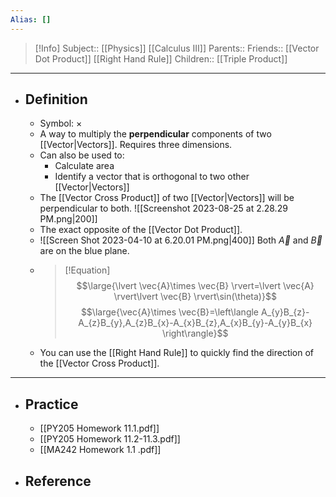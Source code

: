 ```yaml
---
Alias: []
---
```

> [!Info]
> Subject:: [[Physics]] [[Calculus III]]
> Parents:: 
> Friends:: [[Vector Dot Product]] [[Right Hand Rule]]
> Children:: [[Triple Product]]
---
- ## Definition
	- Symbol: $\times$
	- A way to multiply the **perpendicular** components of two [[Vector|Vectors]]. Requires three dimensions.
	- Can also be used to:
		- Calculate area
		- Identify a vector that is orthogonal to two other [[Vector|Vectors]]
	- The [[Vector Cross Product]] of two [[Vector|Vectors]] will be perpendicular to both.
	  ![[Screenshot 2023-08-25 at 2.28.29 PM.png|200]]
	- The exact opposite of the [[Vector Dot Product]].
	- ![[Screen Shot 2023-04-10 at 6.20.01 PM.png|400]]
	  Both $\vec{A}$ and $\vec{B}$ are on the blue plane.
	- > [!Equation]
	  > $$\large{\lvert \vec{A}\times \vec{B} \rvert=\lvert \vec{A} \rvert\lvert \vec{B} \rvert\sin(\theta)}$$
	  > $$\large{\vec{A}\times \vec{B}=\left\langle A_{y}B_{z}-A_{z}B_{y},A_{z}B_{x}-A_{x}B_{z},A_{x}B_{y}-A_{y}B_{x} \right\rangle}$$
	- You can use the [[Right Hand Rule]] to quickly find the direction of the [[Vector Cross Product]].
---
- ## Practice
	- [[PY205 Homework 11.1.pdf]]
	- [[PY205 Homework 11.2-11.3.pdf]]
	- [[MA242 Homework 1.1 .pdf]]
- ## Reference
